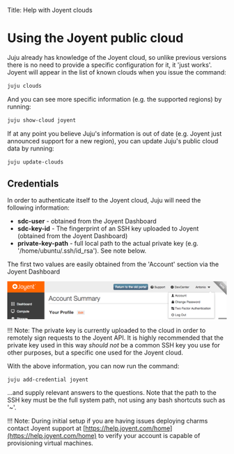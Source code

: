 Title: Help with Joyent clouds

# Using the Joyent public cloud

Juju already has knowledge of the Joyent cloud, so unlike previous versions there
is no need to provide a specific configuration for it, it 'just works'. Joyent
will appear in the list of known clouds when you issue the command:

```bash
juju clouds
```
And you can see more specific information (e.g. the supported regions) by
running:

```bash
juju show-cloud joyent
```

If at any point you believe Juju's information is out of date (e.g. Joyent just
announced support for a new region), you can update Juju's public cloud data by
running:

```bash
juju update-clouds
```

## Credentials

In order to authenticate itself to the Joyent cloud, Juju will need the
following information:

  - **sdc-user** - obtained from the Joyent Dashboard
  - **sdc-key-id** - The fingerprint of an SSH key uploaded to Joyent (obtained
    from the Joyent Dashboard)
  - **private-key-path** - full local path to the actual private key (e.g.
    '/home/ubuntu/.ssh/id_rsa'). See note below.

The first two values are easily obtained from the 'Account' section via the
Joyent Dashboard

![Joyent Account](../media/getting_started-joyent-account-dropdown.png)

!!! Note:
    The private key is currently uploaded to the cloud in order to
    remotely sign requests to the Joyent API. It is highly recommended that the
    private key used in this way _should not_ be a common SSH key you use for other
    purposes, but a specific one used for the Joyent cloud.

With the above information, you can now run the command:

```bash
juju add-credential joyent
```
...and supply relevant answers to the questions. Note that the path to the SSH
key must be the full system path, not using any bash shortcuts such as '~'.


!!! Note:
    During initial setup if you are having issues deploying charms contact
    Joyent support at [https://help.joyent.com/home](https://help.joyent.com/home)
    to verify your account is capable of provisioning virtual machines.
